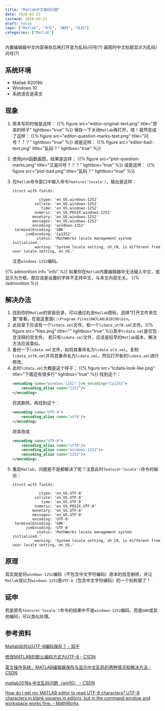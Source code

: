 ```yaml
---
title: "Matlab中文编码问题"
date: 2020-03-23
lastmod: 2020-03-23
draft: false
tags: ["Matlab", "中文", "编码", "乱码"]
categories: ["Matlab"]
---
```


内置编辑器中文内容保存后再打开变为乱码/问号(?)
画图时中文标题显示为乱码/问号(?)

## 系统环境
- Matlab R2019b
- Windows 10
- 系统语言是英文

## 现象
1. 原本写的时候是这样：
   {{% figure src="editor-original-text.png" title="原来的样子" lightbox="true" %}}
   保存一下关闭`Matlab`再打开，唔！竟然变成了这样：
   {{% figure src="editor-question-marks-text.png" title="问号？？？" lightbox="true" %}}
   或是这样：
   {{% figure src="editor-bad-text.png" title="乱码？" lightbox="true" %}}

2. 使用plot函数画图，结果是这样：
   {{% figure src="plot-question-marks.png" title="又是问号？？？" lightbox="true" %}}
   或是这样：
   {{% figure src="plot-bad.png" title="乱码？" lightbox="true" %}}

3. 在`Matlab`命令窗口中输入命令`feature('locale')`，输出是这样：
   ```plaintext
   struct with fields:

               ctype: 'en_US.windows-1252'
             collate: 'en_US.windows-1252'
                time: 'en_US.windows-1252'
             numeric: 'en_US_POSIX.windows-1252'
            monetary: 'en_US.windows-1252'
            messages: 'en_US.windows-1252'
            encoding: 'windows-1252'
    terminalEncoding: 'GBK'
         jvmEncoding: 'Cp1252'
              status: 'MathWorks locale management system initialized.'
             warning: 'System locale setting, zh_CN, is different from user locale setting, en_US.'
   ```
   注意`windows-1252`编码。

{{% admonition info "info" %}}
如果你在`Matlab`内置编辑器中无法输入中文，或显示为方框，那应该是设置的字体不支持中文，与本文内容无关。
{{% /admonition %}}

## 解决办法
1. 找到你的`Matlab`的安装目录，可以通过右击`Matlab`图标，选择“打开文件夹位置”查看。在我这里是`C:\Program Files\MATLAB\R2019b\bin`。
2. 此目录下应该有一个`lcdata.xml`文件，和一个`lcdata_utf8.xml`文件。{{% figure src="files.png" title="" lightbox="true" %}}其中`lcdata.xml`是仅包含注释的空文件。
若只有`lcdata.xml`文件，应该是较早的`Matlab`版本，解决方法应该类似。
3. 备份一下`lcdata.xml`文件，如将其重命名为`lcdata.old.xml`。复制`lcdata_utf8.xml`并将其重命名为`lcdata.xml`。然后打开新的`lcdata.xml`进行修改。
4. 此时`lcdata.xml`大概是这个样子：
   {{% figure src="lcdata-look-like.png" title="下面还有很多行" lightbox="true" %}}
   找到这个：
   ```xml
   <encoding name="windows-1252" jvm_encoding="Cp1252">
       <encoding_alias name="1252"/>
   </encoding>
   ```
   将其删除。再找到这个：
   ```xml
   <encoding name="UTF-8">
       <encoding_alias name="utf8"/>
   </encoding>
   ```
   将其改成
   ```xml
   <encoding name="UTF-8">
       <encoding_alias name="utf8"/>
       <encoding_alias name="windows-1252"/>
       <encoding_alias name="1252"/>
   </encoding>
   ```
5. 重启`Matlab`，问题是不是都解决了呢？注意此时`feature('locale')`命令的输出：
   ```plaintext
   struct with fields:

               ctype: 'en_US.UTF-8'
             collate: 'en_US.UTF-8'
                time: 'en_US.UTF-8'
             numeric: 'en_US_POSIX.UTF-8'
            monetary: 'en_US.UTF-8'
            messages: 'en_US.UTF-8'
            encoding: 'UTF-8'
    terminalEncoding: 'GBK'
         jvmEncoding: 'UTF-8'
              status: 'MathWorks locale management system initialized.'
             warning: 'System locale setting, zh_CN, is different from user locale setting, en_US.'
   ```

## 原理
其实就是将`windows-1252`编码（不包含中文字符编码）原本的信息删除，并让`Matlab`误以为`windows-1252`是`UTF-8`（包含中文字符编码）的一个别称罢了！

## 延申
若是原先`feature('locale')`命令的结果中不是`windows-1252`编码，而是`GBK`或其他编码，可以类似处理。

## 参考资料
[Matlab如何以UTF-8编码保存？ - 知乎](https://www.zhihu.com/question/27933621)

[修改MATLAB的默认编码方式为UTF-8 - CSDN](https://blog.csdn.net/happyangry/article/details/86237693)

[英文操作系统，MATLAB编辑器保存与显示中文乱码的两种情况和解决方法 - CSDN](https://blog.csdn.net/xisat/article/details/86517380)

[matlab2018a 中文乱码问题（win10） - CSDN](https://blog.csdn.net/qq_34241498/article/details/90168924)

[How do I get my MATLAB editor to read UTF-8 characters? UTF-8 characters in blank squares in editors, but in the command window and workspace works fine. - MathWorks](https://ww2.mathworks.cn/matlabcentral/answers/280988-how-do-i-get-my-matlab-editor-to-read-utf-8-characters-utf-8-characters-in-blank-squares-in-editors)
